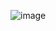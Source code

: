![image](https://github.com/companyakis/pygame-for-rl/assets/77589867/2e710a9e-1159-4f49-885d-98d0d685580b)
